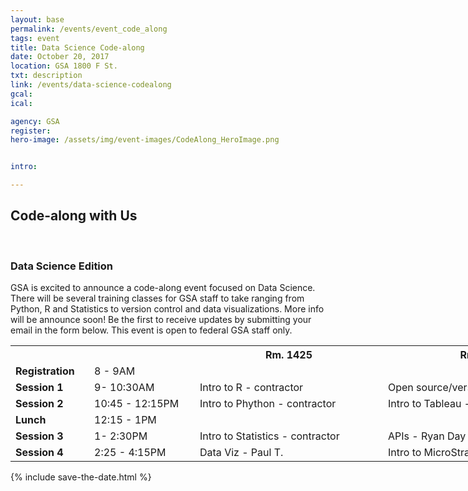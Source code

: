 ```yaml
---
layout: base
permalink: /events/event_code_along
tags: event
title: Data Science Code-along
date: October 20, 2017
location: GSA 1800 F St.
txt: description
link: /events/data-science-codealong
gcal: 
ical: 

agency: GSA
register: 
hero-image: /assets/img/event-images/CodeAlong_HeroImage.png


intro: 

---
```

<section class="section-top hero-section">
    <div id="main" tabindex="-1" class="hero-img" style="background-image: url('{{ page.hero-image | prepend: site.baseurl }}'); background-color: #112e51; background-size:contain">
    </div>
</section>
<section class="usa-grid">
    <h2>Code-along with Us</h2>
    <br>
    <h3>Data Science Edition</h3>
    <p>GSA is excited to announce a code-along event focused on Data Science. There will be several training classes for GSA staff to take ranging from Python, R and Statistics to version control and data visualizations. More info will be announce soon! Be the first to receive updates by submitting your email in the form below. This event is open to federal GSA staff only.
    </p>
</section>
<table style="undefined;table-layout: fixed; width: 1066px">
<colgroup>
<col style="width: 126px">
<col style="width: 169px">
<col style="width: 301px">
<col style="width: 322px">
<col style="width: 148px">
</colgroup>
  <tr>
    <th colspan="2"></th>
    <th>Rm. 1425</th>
    <th>Rm. 1425</th>
    <th></th>
  </tr>
  <tr>
  <td><b>Registration</b></td>
    <td>8 - 9AM</td>
    <td></td>
    <td></td>
    <td>Bullpen</td>
  </tr>
  <tr>
  <td><b>Session 1</b></td>
    <td>9- 10:30AM</td>
    <td>Intro to R - contractor</td>
    <td>Open source/version control - Jeff/Joe</td>
    <td rowspan="5"></td>
  </tr>
  <tr>
  <td><b>Session 2</b></td>
    <td>10:45 - 12:15PM</td>
    <td>Intro to Phython - contractor</td>
    <td>Intro to Tableau - Walter</td>
  </tr>
  <tr>
  <td><b>Lunch</b></td>
    <td>12:15 - 1PM</td>
    <td></td>
    <td></td>
  </tr>
  <tr>
  <td><b>Session 3</b></td>
    <td>1- 2:30PM</td>
    <td>Intro to Statistics - contractor</td>
    <td>APIs - Ryan Day</td>
  </tr>
  <tr>
  <td><b>Session 4</b></td>
    <td>2:25 - 4:15PM</td>
    <td>Data Viz - Paul T.</td>
    <td>Intro to MicroStrategy - Walter</td>
  </tr>
</table>
{% include save-the-date.html %}
